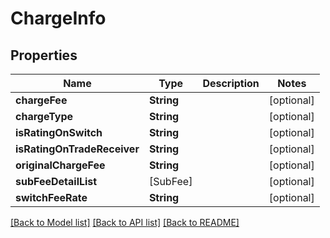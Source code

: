 # ChargeInfo

## Properties
Name | Type | Description | Notes
------------ | ------------- | ------------- | -------------
**chargeFee** | **String** |  | [optional] 
**chargeType** | **String** |  | [optional] 
**isRatingOnSwitch** | **String** |  | [optional] 
**isRatingOnTradeReceiver** | **String** |  | [optional] 
**originalChargeFee** | **String** |  | [optional] 
**subFeeDetailList** | [SubFee] |  | [optional] 
**switchFeeRate** | **String** |  | [optional] 

[[Back to Model list]](../README.md#documentation-for-models) [[Back to API list]](../README.md#documentation-for-api-endpoints) [[Back to README]](../README.md)


